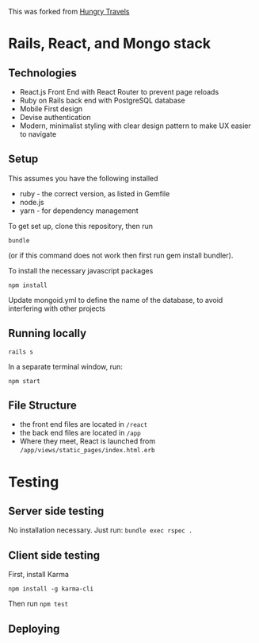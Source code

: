 This was forked from [Hungry Travels](https://github.com/laurado/hungry-travels)

# Rails, React, and Mongo stack


## Technologies
* React.js Front End with React Router to prevent page reloads
* Ruby on Rails back end with PostgreSQL database
* Mobile First design
* Devise authentication
* Modern, minimalist styling with clear design pattern to make UX easier to navigate

## Setup
This assumes you have the following installed
* ruby - the correct version, as listed in Gemfile
* node.js 
* yarn - for dependency management


To get set up, clone this repository, then run
```
bundle 
```
(or if this command does not work then first run gem install bundler).

To install the necessary javascript packages
```
npm install
```

Update mongoid.yml to define the name of the database, to avoid interfering with other projects

## Running locally
```
rails s
```

In a separate terminal window, run:
```
npm start
```

## File Structure
* the front end files are located in ```/react```
* the back end files are located in ```/app```
* Where they meet, React is launched from ```/app/views/static_pages/index.html.erb```

# Testing
## Server side testing
No installation necessary. Just run:
```bundle exec rspec .```

## Client side testing
First, install Karma
```
npm install -g karma-cli
```
Then run
```npm test```

## Deploying

